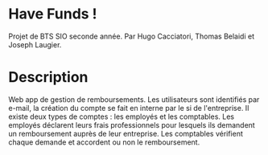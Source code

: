 # Have Funds !

Projet de BTS SIO seconde année. 
Par Hugo Cacciatori, Thomas Belaidi et Joseph Laugier.

# Description

Web app de gestion de remboursements.
Les utilisateurs sont identifiés par e-mail, la création du compte se fait en interne par le si de l'entreprise.
Il existe deux types de comptes : les employés et les comptables.
Les employés déclarent leurs frais professionnels pour lesquels ils demandent un remboursement auprès de leur entreprise.
Les comptables vérifient chaque demande et accordent ou non le remboursement.